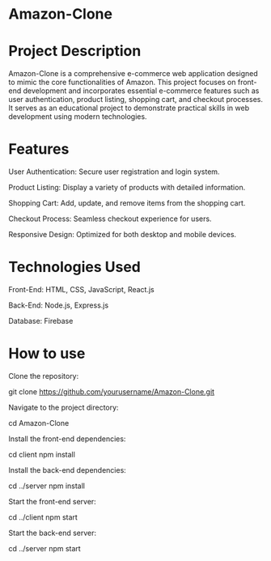 # Amazon-Clone
# Project Description
Amazon-Clone is a comprehensive e-commerce web application designed to mimic the core functionalities of Amazon. This project focuses on front-end development and incorporates essential e-commerce features such as user authentication, product listing, shopping cart, and checkout processes. It serves as an educational project to demonstrate practical skills in web development using modern technologies.

# Features

User Authentication: Secure user registration and login system.

Product Listing: Display a variety of products with detailed information.

Shopping Cart: Add, update, and remove items from the shopping cart.

Checkout Process: Seamless checkout experience for users.

Responsive Design: Optimized for both desktop and mobile devices.

# Technologies Used

Front-End: HTML, CSS, JavaScript, React.js

Back-End: Node.js, Express.js

Database: Firebase

# How to use
Clone the repository:

git clone https://github.com/yourusername/Amazon-Clone.git

Navigate to the project directory:

cd Amazon-Clone

Install the front-end dependencies:

cd client
npm install

Install the back-end dependencies:

cd ../server
npm install

Start the front-end server:

cd ../client
npm start

Start the back-end server:

cd ../server
npm start
